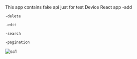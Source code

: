 

This app contains fake api just for test
Device React app
    -add

    -delete

    -edit

    -search

    -pagination 
    

![sc1](https://user-images.githubusercontent.com/50017735/109004016-74238400-76a8-11eb-92cf-912bb67f88dd.png)

